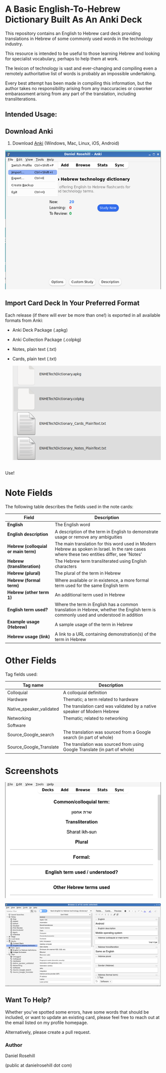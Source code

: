 # A Basic English-To-Hebrew Dictionary Built As An Anki Deck

This repository contains an English to Hebrew card deck providing translations in Hebrew of some commonly used words in the technology industry.

This resource is intended to be useful to those learning Hebrew and looking for specialist vocabulary, perhaps to help them at work. 

The lexicon of technology is vast and ever-changing and compiling even a remotely authoritative list of words is probably an impossible undertaking. 

Every best attempt has been made in compiling this information, but the author takes no responsibility arising from any inaccuracies or coworker embarassment arising from any part of the translation, including transliterations.

## Intended Usage:

## Download Anki

1. Download [Anki](https://apps.ankiweb.net/) (Windows, Mac, Linux, iOS, Android)

![readme1.png](https://raw.githubusercontent.com/danielrosehill/ENHETechDictionary/master/images/readme1.png)

## Import Card Deck In Your Preferred Format

Each release (if there will ever be more than one!) is exported in all available formats from Anki:

- Anki Deck Package (.apkg)

- Anki Collection Package (.colpkg)

- Notes, plain text (.txt)

- Cards, plain text (.txt)
  
  
  
  ![readme2.png](https://github.com/danielrosehill/ENHETechDictionary/blob/master/images/readme2.png)

## 

Use!

# Note Fields

The following table describes the fields used in the note cards:

| Field                                | Description                                                                                                                                  |
| ------------------------------------ | -------------------------------------------------------------------------------------------------------------------------------------------- |
| **English**                          | The English word                                                                                                                             |
| **English description**              | A description of the term in English to demonstrate usage or remove any ambiguities                                                          |
| **Hebrew (colloquial or main term)** | The main translation for this word used in Modern Hebrew as spoken in Israel. In the rare cases where these two entities differ, see 'Notes' |
| **Hebrew (transliteration)**         | The Hebrew term transliterated using English characters                                                                                      |
| **Hebrew (plural)**                  | The plural of the term in Hebrew                                                                                                             |
| **Hebrew (formal term)**             | Where available or in existence, a more formal term used for the same English term                                                           |
| **Hebrew (other term 1)**            | An additional term used in Hebrew                                                                                                            |
| **English term used?**               | Where the term in English has a common translation in Hebrew, whether the English term is commonly used and understood in addition           |
| **Example usage (Hebrew)**           | A sample usage of the term in Hebrew                                                                                                         |
| **Hebrew usage (link)**              | A link to a URL containing demonstration(s) of the term in Hebrew                                                                            |

# Other Fields

Tag fields used:

| **Tag name**             | Description                                                                |
| ------------------------ | -------------------------------------------------------------------------- |
| Colloquial               | A colloquial definition                                                    |
| Hardware                 | Thematic; a term related to hardware                                       |
| Native_speaker_validated | The translation card was validated by a native speaker of Modern Hebrew    |
| Networking               | Thematic; related to networking                                            |
| Software                 |                                                                            |
| Source_Google_search     | The translation was sourced from a Google search (in part of whole)        |
| Source_Google_Translate  | The translation was sourced from using Google Translate (in part of whole) |

# Screenshots

![readme3.png](https://github.com/danielrosehill/ENHETechDictionary/blob/master/images/readme3.png)

![readme4.png](https://github.com/danielrosehill/ENHETechDictionary/blob/master/images/readme4.png)

## Want To Help?

Whether you've spotted some errors, have some words that should be included, or want to update an existing card, please feel free to reach out at the email listed on my profile homepage.

Alternatively, please create a pull request.

### Author

Daniel Rosehill

(public at danielrosehill dot com)
